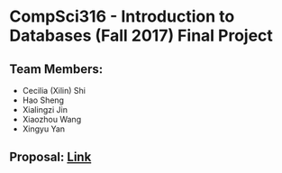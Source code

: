 # CompSci316 - Introduction to Databases (Fall 2017) Final Project

## Team Members:
 * Cecilia (Xilin) Shi
 * Hao Sheng
 * Xialingzi Jin
 * Xiaozhou Wang
 * Xingyu Yan

## Proposal: [Link](https://docs.google.com/document/d/1VC9vvyr1Yee-Lv9njq4gLi1oTY90jmOmTOz4-0DhJHs/edit?usp=sharing)
